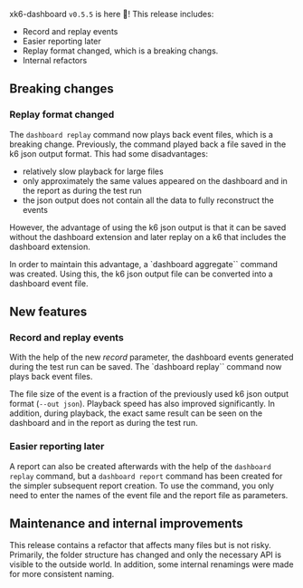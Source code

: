 <!--
SPDX-FileCopyrightText: 2023 Raintank, Inc. dba Grafana Labs

SPDX-License-Identifier: AGPL-3.0-only
-->

xk6-dashboard `v0.5.5` is here 🎉! This release includes:

- Record and replay events
- Easier reporting later
- Replay format changed, which is a breaking changs.
- Internal refactors

## Breaking changes

### Replay format changed

The `dashboard replay` command now plays back event files, which is a breaking change. Previously, the command played back a file saved in the k6 json output format. This had some disadvantages:
 - relatively slow playback for large files
 - only approximately the same values appeared on the dashboard and in the report as during the test run
 - the json output does not contain all the data to fully reconstruct the events

However, the advantage of using the k6 json output is that it can be saved without the dashboard extension and later replay on a k6 that includes the dashboard extension.

In order to maintain this advantage, a `dashboard aggregate`` command was created. Using this, the k6 json output file can be converted into a dashboard event file.

## New features

### Record and replay events

With the help of the new *record* parameter, the dashboard events generated during the test run can be saved. The `dashboard replay`` command now plays back event files.

The file size of the event is a fraction of the previously used k6 json output format (`--out json`). Playback speed has also improved significantly. In addition, during playback, the exact same result can be seen on the dashboard and in the report as during the test run.

### Easier reporting later

A report can also be created afterwards with the help of the `dashboard replay` command, but a `dashboard report` command has been created for the simpler subsequent report creation. To use the command, you only need to enter the names of the event file and the report file as parameters.

## Maintenance and internal improvements

This release contains a refactor that affects many files but is not risky. Primarily, the folder structure has changed and only the necessary API is visible to the outside world. In addition, some internal renamings were made for more consistent naming.

